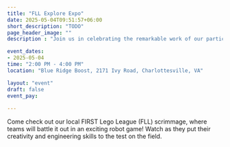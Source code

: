 ```yaml
---
title: "FLL Explore Expo"
date: 2025-05-04T09:51:57+06:00
short_description: "TODO"
page_header_image: ""
description : "Join us in celebrating the remarkable work of our participating teams this season, and explore their amazing ocean-themed creations."

event_dates: 
- 2025-05-04
time: "2:00 PM - 4:00 PM"
location: "Blue Ridge Boost, 2171 Ivy Road, Charlottesville, VA"

layout: "event"
draft: false
event_pay:
  
---
```


<p align="left">Come check out our local FIRST Lego League (FLL) scrimmage, where teams will battle it out in an exciting robot game! Watch as they put their creativity and engineering skills to the test on the field.</p>


<!-- <div class="event-item">
        <h3>FLL Scrimmage</h3>
        <p><strong>Date:</strong> May 10, 2025</p>
        <p><strong>Time:</strong> 9:00 AM - 12:00 PM</p>
        <p><strong>Location:</strong> Blue Ridge Boost, 2171 Ivy Road, Charlottesville, VA</p>
        <p align="left">Come check out our local FIRST Lego League (FLL) scrimmage, where teams will battle it out in an exciting robot game! Watch as they put their creativity and engineering skills to the test on the field.</p>
        <a href="/FLLScrimmage" class="event-button">Learn More</a>
      </div> -->